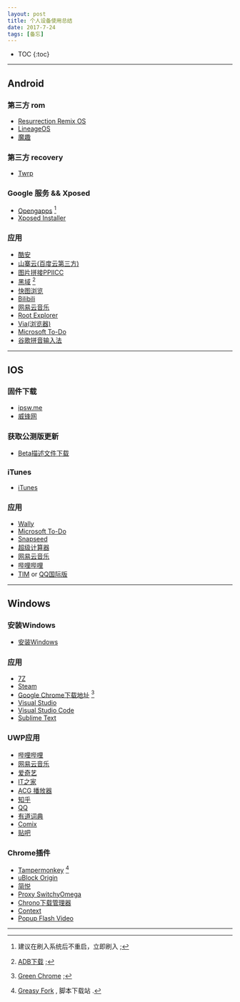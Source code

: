 ```yaml
---
layout: post
title: 个人设备使用总结
date: 2017-7-24
tags: [备忘]
---
```


* TOC
{:toc}

---

## Android
### 第三方 rom
+ [Resurrection Remix OS](https://sourceforge.net/projects/resurrectionremix/files/?source=navbar)
+ [LineageOS](https://download.lineageos.org)
+ [魔趣](https://download.mokeedev.com)

### 第三方 recovery
+ [Twrp](https://twrp.me/Devices/)

### Google 服务 && Xposed
+ [Opengapps](http://opengapps.org/) [^1]
+ [Xposed Installer](http://repo.xposed.info/module/de.robv.android.xposed.installer)

[^1]: 建议在刷入系统后不重启，立即刷入 ;

### 应用
+ [酷安](https://www.coolapk.com/apk/com.coolapk.market?from=navbar)
+ [山寨云(百度云第三方)](http://www.52pojie.cn/forum.php?mod=viewthread&tid=569917&page=1&authorid=402736)
+ [图片拼接PPIICC](https://www.coolapk.com/apk/bos.consoar.imagestitch)
+ [黑域](https://www.coolapk.com/apk/me.piebridge.brevent) [^2]
+ [快图浏览](https://www.coolapk.com/apk/com.alensw.PicFolder)
+ [Bilibili](https://www.coolapk.com/apk/tv.danmaku.bili)
+ [网易云音乐](https://www.coolapk.com/apk/com.netease.cloudmusic)
+ [Root Explorer](https://www.coolapk.com/apk/com.speedsoftware.rootexplorer)
+ [Via(浏览器)](https://www.coolapk.com/apk/mark.via)
+ [Microsoft To-Do](https://www.coolapk.com/apk/com.microsoft.todos)
+ [谷歌拼音输入法](https://www.coolapk.com/apk/com.google.android.inputmethod.pinyin)

[^2]: [ADB下载](https://developer.android.google.cn/studio/releases/platform-tools.html) ;

---

## IOS
### 固件下载
+ [ipsw.me](https://ipsw.me/)
+ [威锋网](http://act.feng.com/wetools/index.php?r=iosRom/index)

### 获取公测版更新
+ [Beta描述文件下载](https://beta.apple.com/sp/zh/betaprogram/)

### iTunes
+ [iTunes](https://www.apple.com/itunes/download/)

### 应用
+ [Wally](https://itunes.apple.com/cn/app/wally-smart-personal-finance/id610314677?mt=8)
+ [Microsoft To-Do](https://itunes.apple.com/cn/app/microsoft-to-do/id1212616790?mt=8)
+ [Snapseed](https://itunes.apple.com/cn/app/snapseed/id439438619?mt=8)
+ [超级计算器](https://itunes.apple.com/cn/app/%E8%B6%85%E7%BA%A7%E8%AE%A1%E7%AE%97%E5%99%A8-%E4%BD%A0%E9%9A%8F%E8%BA%AB%E7%9A%84%E6%95%B0%E5%AD%A6%E5%A5%BD%E5%B8%AE%E6%89%8B/id1130826879?mt=8)
+ [网易云音乐](https://itunes.apple.com/cn/app/%E7%BD%91%E6%98%93%E4%BA%91%E9%9F%B3%E4%B9%90/id590338362?mt=8)
+ [哔哩哔哩](https://itunes.apple.com/cn/app/%E5%93%94%E5%93%A9%E5%93%94%E5%93%A9-%E5%BC%B9%E5%B9%95%E7%95%AA%E5%89%A7%E7%9B%B4%E6%92%AD%E9%AB%98%E6%B8%85%E8%A7%86%E9%A2%91/id736536022?mt=8)
+ [TIM](https://itunes.apple.com/cn/app/tim-%E8%BD%BB%E8%81%8A%E7%9A%84qq-%E6%9B%B4%E6%96%B9%E4%BE%BF%E5%8A%9E%E5%85%AC/id1175213887?mt=8) or [QQ国际版](https://itunes.apple.com/cn/app/qq%E5%9B%BD%E9%99%85%E7%89%88/id710380093?mt=8)

---

## Windows
### 安装Windows
+ [安装Windows](https://aleng-zhang.github.io/2017/07/15/%E5%AE%89%E8%A3%85Windows/)

### 应用
+ [7Z](http://www.7-zip.org/)
+ [Steam](http://store.steampowered.com/about/)
+ [Google Chrome下载地址](https://api.shuax.com/tools/getchrome) [^3]
+ [Visual Studio](https://www.visualstudio.com/zh-hans/)
+ [Visual Studio Code](https://code.visualstudio.com/)
+ [Sublime Text](https://www.sublimetext.com/3)

[^3]: [Green Chrome](https://shuax.com/portfolio/greenchrome/) ;

### UWP应用
+ [哔哩哔哩](https://www.microsoft.com/zh-cn/store/p/%E5%93%94%E5%93%A9%E5%93%94%E5%93%A9%E5%8A%A8%E7%94%BB/9nblggh5q5fv)
+ [网易云音乐](https://www.microsoft.com/zh-cn/store/p/%E7%BD%91%E6%98%93%E4%BA%91%E9%9F%B3%E4%B9%90uwp/9nblggh6g0jf)
+ [爱奇艺](https://www.microsoft.com/zh-cn/store/p/%E7%88%B1%E5%A5%87%E8%89%BA/9nblggh5wxnw)
+ [IT之家](https://www.microsoft.com/zh-cn/store/p/it%E4%B9%8B%E5%AE%B6/9wzdncrfj3qd)
+ [ACG 播放器](https://www.microsoft.com/zh-cn/store/p/acg-%E6%92%AD%E6%94%BE%E5%99%A8/9nblggh698c7)
+ [知乎](https://www.microsoft.com/zh-cn/store/p/%E7%9F%A5%E4%B9%8E-%E4%B8%8E%E4%B8%96%E7%95%8C%E5%88%86%E4%BA%AB%E4%BD%A0%E7%9A%84%E7%9F%A5%E8%AF%86-%E7%BB%8F%E9%AA%8C%E5%92%8C%E8%A7%81%E8%A7%A3/9nblggh4mkb0)
+ [QQ](https://www.microsoft.com/zh-cn/store/p/qq/9wzdncrfj1ps)
+ [有道词典](https://www.microsoft.com/zh-cn/store/p/%E6%9C%89%E9%81%93%E8%AF%8D%E5%85%B8/9wzdncrfhvzz)
+ [Comix](https://www.microsoft.com/zh-cn/store/p/comix/9wzdncrfjb0d)
+ [贴吧](https://www.microsoft.com/zh-cn/store/p/%E8%B4%B4%E5%90%A7/9wzdncrfhvj5)

### Chrome插件
+ [Tampermonkey](https://chrome.google.com/webstore/detail/tampermonkey/dhdgffkkebhmkfjojejmpbldmpobfkfo?utm_source=chrome-app-launcher-info-dialog) [^4]
+ [uBlock Origin](https://chrome.google.com/webstore/detail/ublock-origin/cjpalhdlnbpafiamejdnhcphjbkeiagm?utm_source=chrome-app-launcher-info-dialog)
+ [简悦](https://chrome.google.com/webstore/detail/simpread-reader-view/ijllcpnolfcooahcekpamkbidhejabll?utm_source=chrome-app-launcher-info-dialog)
+ [Proxy SwitchyOmega](https://chrome.google.com/webstore/detail/proxy-switchyomega/padekgcemlokbadohgkifijomclgjgif?utm_source=chrome-app-launcher-info-dialog)
+ [Chrono下载管理器](https://chrome.google.com/webstore/detail/chrono-download-manager/mciiogijehkdemklbdcbfkefimifhecn?utm_source=chrome-app-launcher-info-dialog)
+ [Context](https://chrome.google.com/webstore/detail/context/aalnjolghjkkogicompabhhbbkljnlka?utm_source=chrome-app-launcher-info-dialog)
+ [Popup Flash Video](https://chrome.google.com/webstore/detail/popup-flash-video/hiiiompmigddkinbjjnacfjeodhipcah?utm_source=chrome-app-launcher-info-dialog)

[^4]: [Greasy Fork](https://greasyfork.org/zh-CN) , 脚本下载站 .

---